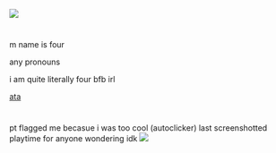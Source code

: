 ![](https://komarev.com/ghpvc/?username=fourinteger&color=317ccf)
# 

m name is four

any pronouns

i am quite literally four bfb irl

<a href="https://fourinteger.atabook.org">ata</a>
#

pt flagged me becasue i was too cool (autoclicker) last screenshotted playtime for anyone wondering idk
![](https://cdn.discordapp.com/attachments/907859146769063946/1300033886536863795/image.png?ex=671f5e68&is=671e0ce8&hm=7ff09772ed946b6adb0bee58387e67b31ee734502acdf8578a04ed2793967216&)
